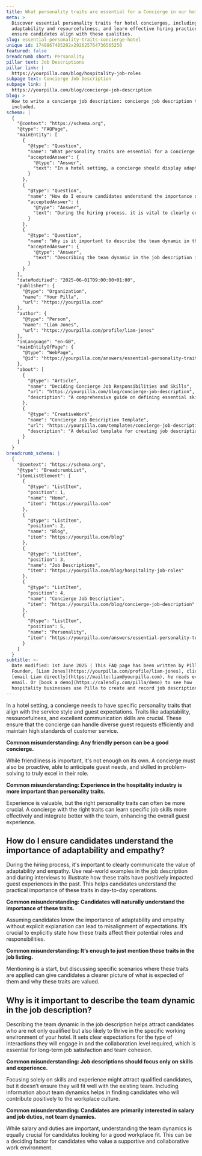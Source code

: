 ```yaml
---
title: What personality traits are essential for a Concierge in our hotel setting?
meta: >
  Discover essential personality traits for hotel concierges, including
  adaptability and resourcefulness, and learn effective hiring practices to
  ensure candidates align with these qualities.
slug: essential-personality-traits-concierge-hotel
unique id: 1748867485202x292625764736565250
featured: false
breadcrumb short: Personality
pillar text: Job Descriptions
pillar link: |
  https://yourpilla.com/blog/hospitality-job-roles
subpage text: Concierge Job Description
subpage link: |
  https://yourpilla.com/blog/concierge-job-description
blog: >
  How to write a concierge job description: concierge job description template
  included.
schema: |
  {
    "@context": "https://schema.org",
    "@type": "FAQPage",
    "mainEntity": [
      {
        "@type": "Question",
        "name": "What personality traits are essential for a Concierge in our hotel setting?",
        "acceptedAnswer": {
          "@type": "Answer",
          "text": "In a hotel setting, a concierge should display adaptability, resourcefulness, and excellent communication skills. These traits enable the concierge to efficiently handle diverse guest requests and maintain high standards of customer service. While friendliness is also important, a successful concierge needs to be proactive, anticipate guest needs, and be adept in problem-solving to excel in their role."
        }
      },
      {
        "@type": "Question",
        "name": "How do I ensure candidates understand the importance of adaptability and empathy?",
        "acceptedAnswer": {
          "@type": "Answer",
          "text": "During the hiring process, it is vital to clearly communicate the importance of adaptability and empathy. Incorporate real-world examples in job descriptions and interviews to show how these traits positively impact guest experiences. This approach helps candidates understand the practical relevance of these traits in their daily responsibilities and aligns expectations."
        }
      },
      {
        "@type": "Question",
        "name": "Why is it important to describe the team dynamic in the job description?",
        "acceptedAnswer": {
          "@type": "Answer",
          "text": "Describing the team dynamic in the job description is crucial in attracting candidates who not only have the necessary skills but are also a good fit for the hotel's working environment. It sets clear expectations regarding the nature of interactions and the required level of collaboration, which are essential for job satisfaction and team cohesion."
        }
      }
    ],
    "dateModified": "2025-06-01T09:00:00+01:00",
    "publisher": {
      "@type": "Organization",
      "name": "Your Pilla",
      "url": "https://yourpilla.com"
    },
    "author": {
      "@type": "Person",
      "name": "Liam Jones",
      "url": "https://yourpilla.com/profile/liam-jones"
    },
    "inLanguage": "en-GB",
    "mainEntityOfPage": {
      "@type": "WebPage",
      "@id": "https://yourpilla.com/answers/essential-personality-traits-concierge-hotel"
    },
    "about": [
      {
        "@type": "Article",
        "name": "Deciding Concierge Job Responsibilities and Skills",
        "url": "https://yourpilla.com/blog/concierge-job-description",
        "description": "A comprehensive guide on defining essential skills and responsibilities for a Concierge, helping to tailor the hiring process to find the best candidates."
      },
      {
        "@type": "CreativeWork",
        "name": "Concierge Job Description Template",
        "url": "https://yourpilla.com/templates/concierge-job-description",
        "description": "A detailed template for creating job descriptions for Concierge positions, ensuring all essential duties and skills are clearly outlined."
      }
    ]
  }
breadcrumb_schema: |
  {
    "@context": "https://schema.org",
    "@type": "BreadcrumbList",
    "itemListElement": [
      {
        "@type": "ListItem",
        "position": 1,
        "name": "Home",
        "item": "https://yourpilla.com"
      },
      {
        "@type": "ListItem",
        "position": 2,
        "name": "Blog",
        "item": "https://yourpilla.com/blog"
      },
      {
        "@type": "ListItem",
        "position": 3,
        "name": "Job Descriptions",
        "item": "https://yourpilla.com/blog/hospitality-job-roles"
      },
      {
        "@type": "ListItem",
        "position": 4,
        "name": "Concierge Job Description",
        "item": "https://yourpilla.com/blog/concierge-job-description"
      },
      {
        "@type": "ListItem",
        "position": 5,
        "name": "Personality",
        "item": "https://yourpilla.com/answers/essential-personality-traits-concierge-hotel"
      }
    ]
  }
subtitle: >-
  Date modified: 1st June 2025 | This FAQ page has been written by Pilla
  Founder, [Liam Jones](https://yourpilla.com/profile/liam-jones), click to
  [email Liam directly](https://mailto:liam@yourpilla.com), he reads every
  email. Or [book a demo](https://calendly.com/pilla/demo) to see how
  hospitality businesses use Pilla to create and record job descriptions.
---
```

In a hotel setting, a concierge needs to have specific personality traits that align with the service style and guest expectations. Traits like adaptability, resourcefulness, and excellent communication skills are crucial. These ensure that the concierge can handle diverse guest requests efficiently and maintain high standards of customer service.

**Common misunderstanding: Any friendly person can be a good concierge.**

While friendliness is important, it's not enough on its own. A concierge must also be proactive, able to anticipate guest needs, and skilled in problem-solving to truly excel in their role.

**Common misunderstanding: Experience in the hospitality industry is more important than personality traits.**

Experience is valuable, but the right personality traits can often be more crucial. A concierge with the right traits can learn specific job skills more effectively and integrate better with the team, enhancing the overall guest experience.

## How do I ensure candidates understand the importance of adaptability and empathy?

During the hiring process, it's important to clearly communicate the value of adaptability and empathy. Use real-world examples in the job description and during interviews to illustrate how these traits have positively impacted guest experiences in the past. This helps candidates understand the practical importance of these traits in day-to-day operations.

**Common misunderstanding: Candidates will naturally understand the importance of these traits.**

Assuming candidates know the importance of adaptability and empathy without explicit explanation can lead to misalignment of expectations. It’s crucial to explicitly state how these traits affect their potential roles and responsibilities.

**Common misunderstanding: It’s enough to just mention these traits in the job listing.**

Mentioning is a start, but discussing specific scenarios where these traits are applied can give candidates a clearer picture of what is expected of them and why these traits are valued.

## Why is it important to describe the team dynamic in the job description?

Describing the team dynamic in the job description helps attract candidates who are not only qualified but also likely to thrive in the specific working environment of your hotel. It sets clear expectations for the type of interactions they will engage in and the collaboration level required, which is essential for long-term job satisfaction and team cohesion.

**Common misunderstanding: Job descriptions should focus only on skills and experience.**

Focusing solely on skills and experience might attract qualified candidates, but it doesn’t ensure they will fit well with the existing team. Including information about team dynamics helps in finding candidates who will contribute positively to the workplace culture.

**Common misunderstanding: Candidates are primarily interested in salary and job duties, not team dynamics.**

While salary and duties are important, understanding the team dynamics is equally crucial for candidates looking for a good workplace fit. This can be a deciding factor for candidates who value a supportive and collaborative work environment.
